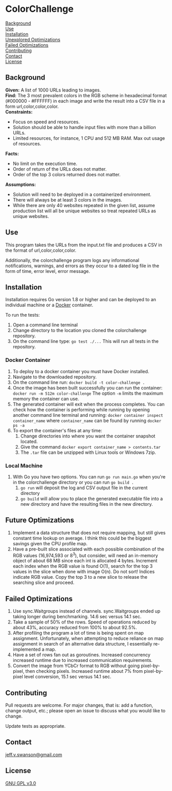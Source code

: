 # ColorChallenge

[Background](#background)  
[Use](#use)  
[Installation](#installation)  
[Unexplored Optimizations](#unexplored-optimizations)  
[Failed Optimizations](#failed-optimizations)  
[Contributing](#contributing)  
[Contact](#contact)  
[License](#license)  

## Background
**Given:** A list of 1000 URLs leading to images.  
**Find:** The 3 most prevalent colors in the RGB scheme in hexadecimal format (#000000 - #FFFFFF) in each image and write the result into a CSV file in a form url,color,color,color.  
**Constraints:**
- Focus on speed and resources.
- Solution should be able to handle input files with more than a billion URLs.
- Limited resources, for instance, 1 CPU and 512 MB RAM. Max out usage of resources.  

**Facts:**
- No limit on the execution time.
- Order of return of the URLs does not matter.
- Order of the top 3 colors returned does not matter.  

**Assumptions:**  
- Solution will need to be deployed in a containerized environment.
- There will always be at least 3 colors in the images.
- While there are only 40 websites repeated in the given list, assume production list will all be unique websites so treat repeated URLs as unique websites.

## Use
This program takes the URLs from the input.txt file and produces a CSV in the format of url,color,color,color.  
  
Additionally, the colorchallenge program logs any informational notifications, warnings, and errors as they occur to a dated log file in the form of time, error level, error message.  

## Installation

Installation requires Go version 1.8 or higher and can be deployed to an individual machine or a [Docker](https://www.docker.com/) container.

To run the tests:
1. Open a command line terminal
2. Change directory to the location you cloned the colorchallenge repository.
3. On the command line type: `go test ./...` This will run all tests in the repository.

### Docker Container

1. To deploy to a docker container you must have Docker installed.
2. Navigate to the downloaded repository.
3. On the command line run: `docker build -t color-challenge .`
4. Once the image has been built successfully you can run the container: `docker run -m 512m color-challenge` The option `-m` limits the maximum memory the container can use.
5. The generated container will exit when the process completes. You can check how the container is performing while running by opening another command line terminal and running: `docker container inspect container_name` where `container_name` can be found by running `docker ps -a`
6. To export the container's files at any time: 
   1. Change directories into where you want the container snapshot located.
   2. Give the command `docker export container_name > contents.tar`
   3. The `.tar` file can be unzipped with Linux tools or Windows 7zip. 

### Local Machine

1. With Go you have two options. You can run `go run main.go` when you're in the colorchallenge directory or you can run `go build .`
   1. `go run` will deposit the log and CSV output file in the current directory
   2. `go build` will allow you to place the generated executable file into a new directory and have the resulting files in the new directory.

## Future Optimizations
1. Implement a data structure that does not require mapping, but still gives constant time lookup on average. I think this could be the biggest savings given the CPU profile map.
2. Have a pre-built slice associated with each possible combination of the RGB values (16,974,593 or 8<sup>3</sup>), but consider, will need an in-memory object of about 68 MB since each int is allocated 4 bytes. Increment each index when the RGB value is found O(1), search for the top 3 values in the slice when done with image O(n). Do not sort! Indices indicate RGB value. Copy the top 3 to a new slice to release the searching slice and proceed.

## Failed Optimizations
1. Use sync.Waitgroups instead of channels. sync.Waitgroups ended up taking longer during benchmarking. 14.6 sec versus 14.1 sec.
2. Take a sample of 50% of the rows. Speed of operations reduced by about 43%, accuracy reduced from 100% to about 92.5%.
3. After profiling the program a lot of time is being spent on map assignment. Unfortunately, when attempting to reduce reliance on map assignment in search of an alternative data structure, I essentially re-implemented a map.
4. Have a set of rows fan out as goroutines. Increased concurrency increased runtime due to increased communication requirements.
5. Convert the image from YCbCr format to RGB without going pixel-by-pixel, then checking pixels. Increased runtime about 7% from pixel-by-pixel level conversion, 15.1 sec versus 14.1 sec.

## Contributing

Pull requests are welcome. For major changes, that is: add a function, change output, etc.; please open an issue to discuss what you would like to change.

Update tests as appropriate.

## Contact

<jeff.v.swanson@gmail.com>

## License

[GNU GPL v3.0](https://choosealicense.com/licenses/gpl-3.0/)